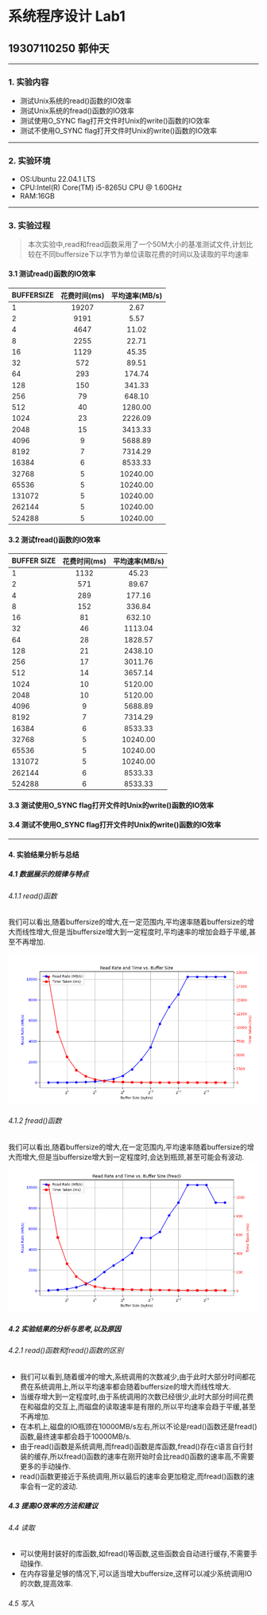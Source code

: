 # 系统程序设计 Lab1
## 19307110250  郭仲天

---

### 1. 实验内容
- 测试Unix系统的read()函数的IO效率
- 测试Unix系统的fread()函数的IO效率
- 测试使用O_SYNC flag打开文件时Unix的write()函数的IO效率
- 测试不使用O_SYNC flag打开文件时Unix的write()函数的IO效率

---

### 2. 实验环境
- OS:Ubuntu 22.04.1 LTS
- CPU:Intel(R) Core(TM) i5-8265U CPU @ 1.60GHz
- RAM:16GB

---

### 3. 实验过程
> 本次实验中,read和fread函数采用了一个50M大小的基准测试文件,计划比较在不同buffersize下以字节为单位读取花费的时间以及读取的平均速率
#### 3.1 测试read()函数的IO效率

| BUFFERSIZE | 花费时间(ms) | 平均速率(MB/s) |
|:--------|:-------:|:-------:|
| 1 | 19207 | 2.67 |
| 2 | 9191 | 5.57 |
| 4 | 4647 | 11.02 |
| 8 | 2255 | 22.71 |
| 16 | 1129 | 45.35 |
| 32 | 572 | 89.51 |
| 64 | 293 | 174.74 |
| 128 | 150 | 341.33 |
| 256 | 79 | 648.10 |
| 512 | 40 | 1280.00 |
| 1024 | 23 | 2226.09 |
| 2048 | 15 | 3413.33 |
| 4096 | 9 | 5688.89 |
| 8192 | 7 | 7314.29 |
| 16384 | 6 | 8533.33 |
| 32768 | 5 | 10240.00 |
| 65536 | 5 | 10240.00 |
| 131072 | 5 | 10240.00 |
| 262144 | 5 | 10240.00 |
| 524288 | 5 | 10240.00 |


#### 3.2 测试fread()函数的IO效率
| BUFFER SIZE | 花费时间(ms) | 平均速率(MB/s) |
|:------------|:------------:|:--------------:|
| 1           | 1132         | 45.23          |
| 2           | 571          | 89.67          |
| 4           | 289          | 177.16         |
| 8           | 152          | 336.84         |
| 16          | 81           | 632.10         |
| 32          | 46           | 1113.04        |
| 64          | 28           | 1828.57        |
| 128         | 21           | 2438.10        |
| 256         | 17           | 3011.76        |
| 512         | 14           | 3657.14        |
| 1024        | 10           | 5120.00        |
| 2048        | 10           | 5120.00        |
| 4096        | 9            | 5688.89        |
| 8192        | 7            | 7314.29        |
| 16384       | 6            | 8533.33        |
| 32768       | 5            | 10240.00       |
| 65536       | 5            | 10240.00       |
| 131072      | 5            | 10240.00       |
| 262144      | 6            | 8533.33        |
| 524288      | 6            | 8533.33        |

#### 3.3 测试使用O_SYNC flag打开文件时Unix的write()函数的IO效率

#### 3.4 测试不使用O_SYNC flag打开文件时Unix的write()函数的IO效率

---

#### 4. 实验结果分析与总结
##### 4.1 数据展示的规律与特点
###### 4.1.1 read()函数
我们可以看出,随着buffersize的增大,在一定范围内,平均速率随着buffersize的增大而线性增大,但是当buffersize增大到一定程度时,平均速率的增加会趋于平缓,甚至不再增加.

![read](./readme.assets/read.png)

###### 4.1.2 fread()函数
我们可以看出,随着buffersize的增大,在一定范围内,平均速率随着buffersize的增大而增大,但是当buffersize增大到一定程度时,会达到瓶颈,甚至可能会有波动.
![fread](./readme.assets/fread.png)
##### 4.2 实验结果的分析与思考,以及原因
###### 4.2.1 read()函数和fread()函数的区别
- 我们可以看到,随着缓冲的增大,系统调用的次数减少,由于此时大部分时间都花费在系统调用上,所以平均速率都会随着buffersize的增大而线性增大.
- 当缓存增大到一定程度时,由于系统调用的次数已经很少,此时大部分时间花费在和磁盘的交互上,而磁盘的读取速率是有限的,所以平均速率会趋于平缓,甚至不再增加.
- 在本机上,磁盘的IO瓶颈在10000MB/s左右,所以不论是read()函数还是fread()函数,最终速率都会趋于10000MB/s.
- 由于read()函数是系统调用,而fread()函数是库函数,fread()存在c语言自行封装的缓存,所以fread()函数的速率在刚开始时会比read()函数的速率高,不需要更多的手动操作.
- read()函数更接近于系统调用,所以最后的速率会更加稳定,而fread()函数的速率会有一定的波动.
##### 4.3 提高IO效率的方法和建议
###### 4.4 读取
- 可以使用封装好的库函数,如fread()等函数,这些函数会自动进行缓存,不需要手动操作.
- 在内存容量足够的情况下,可以适当增大buffersize,这样可以减少系统调用IO的次数,提高效率.
###### 4.5 写入



